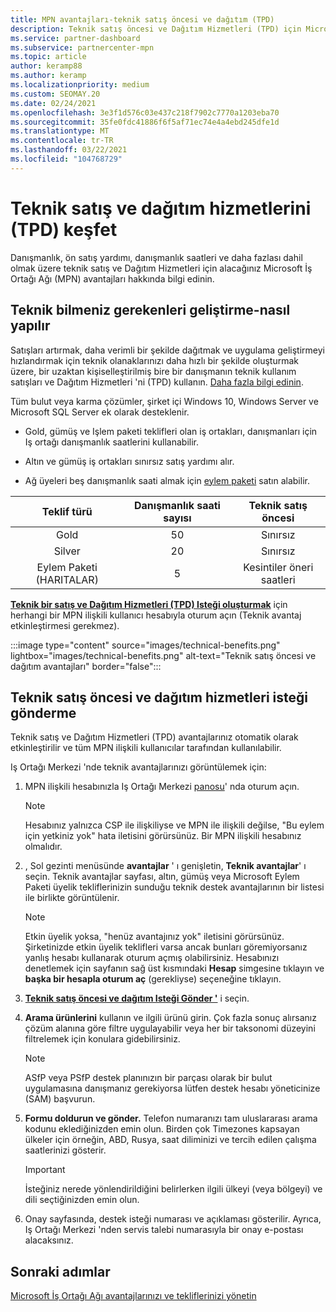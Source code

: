 ```yaml
---
title: MPN avantajları-teknik satış öncesi ve dağıtım (TPD)
description: Teknik satış öncesi ve Dağıtım Hizmetleri (TPD) için Microsoft İş Ortağı Ağı (MPN) avantajları hakkında bilgi edinin
ms.service: partner-dashboard
ms.subservice: partnercenter-mpn
ms.topic: article
author: keramp88
ms.author: keramp
ms.localizationpriority: medium
ms.custom: SEOMAY.20
ms.date: 02/24/2021
ms.openlocfilehash: 3e3f1d576c03e437c218f7902c7770a1203eba70
ms.sourcegitcommit: 35fe0fdc41886f6f5af71ec74e4a4ebd245dfe1d
ms.translationtype: MT
ms.contentlocale: tr-TR
ms.lasthandoff: 03/22/2021
ms.locfileid: "104768729"
---
```

# <a name="explore-technical-presales-and-deployment-services-tpd"></a>Teknik satış ve dağıtım hizmetlerini (TPD) keşfet 

Danışmanlık, ön satış yardımı, danışmanlık saatleri ve daha fazlası dahil olmak üzere teknik satış ve Dağıtım Hizmetleri için alacağınız Microsoft İş Ortağı Ağı (MPN) avantajları hakkında bilgi edinin.

## <a name="develop-your-technical-know-how"></a>Teknik bilmeniz gerekenleri geliştirme-nasıl yapılır

Satışları artırmak, daha verimli bir şekilde dağıtmak ve uygulama geliştirmeyi hızlandırmak için teknik olanaklarınızı daha hızlı bir şekilde oluşturmak üzere, bir uzaktan kişiselleştirilmiş bire bir danışmanın teknik kullanım satışları ve Dağıtım Hizmetleri 'ni (TPD) kullanın. [Daha fazla bilgi edinin](https://aka.ms/TPD).

Tüm bulut veya karma çözümler, şirket içi Windows 10, Windows Server ve Microsoft SQL Server ek olarak desteklenir. 

- Gold, gümüş ve Işlem paketi teklifleri olan iş ortakları, danışmanları için Iş ortağı danışmanlık saatlerini kullanabilir. 

- Altın ve gümüş iş ortakları sınırsız satış yardımı alır. 

- Ağ üyeleri beş danışmanlık saati almak için [eylem paketi](https://partner.microsoft.com/membership/action-pack) satın alabilir.  

|     Teklif türü    | Danışmanlık saati sayısı |   Teknik satış öncesi   |
|:-----------------:|:------------------------:|:----------------------:|
|        Gold       |            50            |        Sınırsız       |
|       Silver      |            20            |        Sınırsız       |
| Eylem Paketi (HARITALAR) |             5            | Kesintiler öneri saatleri |

**[Teknik bir satış ve Dağıtım Hizmetleri (TPD) Isteği oluşturmak](https://partner.microsoft.com/dashboard/mpn/membership/benefits/technical/createadvisoryhours-servicerequest)** için herhangi bir MPN ilişkili kullanıcı hesabıyla oturum açın (Teknik avantaj etkinleştirmesi gerekmez).

:::image type="content" source="images/technical-benefits.png" lightbox="images/technical-benefits.png" alt-text="Teknik satış öncesi ve dağıtım avantajları" border="false":::

## <a name="submit-a-technical-presales-and-deployment-services-request"></a>Teknik satış öncesi ve dağıtım hizmetleri isteği gönderme 

Teknik satış ve Dağıtım Hizmetleri (TPD) avantajlarınız otomatik olarak etkinleştirilir ve tüm MPN ilişkili kullanıcılar tarafından kullanılabilir. 

Iş Ortağı Merkezi 'nde teknik avantajlarınızı görüntülemek için:

1. MPN ilişkili hesabınızla Iş Ortağı Merkezi [panosu](https://partner.microsoft.com/dashboard)' nda oturum açın. 

   > [!NOTE]
   > Hesabınız yalnızca CSP ile ilişkiliyse ve MPN ile ilişkili değilse, "Bu eylem için yetkiniz yok" hata iletisini görürsünüz. Bir MPN ilişkili hesabınız olmalıdır.

2. , Sol gezinti menüsünde **avantajlar** ' ı genişletin, **Teknik avantajlar**' ı seçin. Teknik avantajlar sayfası, altın, gümüş veya Microsoft Eylem Paketi üyelik tekliflerinizin sunduğu teknik destek avantajlarının bir listesi ile birlikte görüntülenir. 

   > [!NOTE]
   > Etkin üyelik yoksa, "henüz avantajınız yok" iletisini görürsünüz. Şirketinizde etkin üyelik teklifleri varsa ancak bunları göremiyorsanız yanlış hesabı kullanarak oturum açmış olabilirsiniz. Hesabınızı denetlemek için sayfanın sağ üst kısmındaki **Hesap** simgesine tıklayın ve **başka bir hesapla oturum aç** (gerekliyse) seçeneğine tıklayın.

3. **[Teknik satış öncesi ve dağıtım Isteği Gönder '](https://partner.microsoft.com/dashboard/mpn/membership/benefits/technical/createadvisoryhours-servicerequest)** i seçin.

4. **Arama ürünlerini** kullanın ve ilgili ürünü girin. Çok fazla sonuç alırsanız çözüm alanına göre filtre uygulayabilir veya her bir taksonomi düzeyini filtrelemek için konulara gidebilirsiniz.

   > [!NOTE]
   > ASfP veya PSfP destek planınızın bir parçası olarak bir bulut uygulamasına danışmanız gerekiyorsa lütfen destek hesabı yöneticinize (SAM) başvurun.

5. **Formu doldurun ve gönder.** Telefon numaranızı tam uluslararası arama kodunu eklediğinizden emin olun. Birden çok Timezones kapsayan ülkeler için örneğin, ABD, Rusya, saat diliminizi ve tercih edilen çalışma saatlerinizi gösterir.

   > [!IMPORTANT]
   > İsteğiniz nerede yönlendirildiğini belirlerken ilgili ülkeyi (veya bölgeyi) ve dili seçtiğinizden emin olun.

6. Onay sayfasında, destek isteği numarası ve açıklaması gösterilir. Ayrıca, Iş Ortağı Merkezi 'nden servis talebi numarasıyla bir onay e-postası alacaksınız.

## <a name="next-steps"></a>Sonraki adımlar

[Microsoft İş Ortağı Ağı avantajlarınızı ve tekliflerinizi yönetin](manage-your-partner-network-benefits.md)
